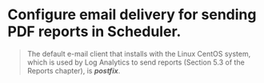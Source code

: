 Configure email delivery for sending PDF reports in Scheduler.
==============================================================

> The default e-mail client that installs with the Linux CentOS system,
> which is used by Log Analytics to send reports (Section 5.3 of the
> Reports chapter), is ***postfix***.
